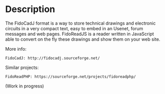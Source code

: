 # Description

  The FidoCadJ format is a way to store technical drawings and electronic
  circuits in a very compact text, easy to embed in an Usenet, forum
  messages and web pages. FidoReadJS is a reader written in JavaScript able
  to convert on the fly these drawings and show them on your web site.

  More info:
 
    FidoCadJ: http://fidocadj.sourceforge.net/
 
  Similar projects:
 
    FidoReadPHP: https://sourceforge.net/projects/fidoreadphp/

  (Work in progress)
